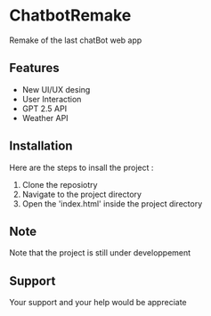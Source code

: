 # ChatbotRemake
Remake of the last chatBot web app

## Features 

- New UI/UX desing
- User Interaction
- GPT 2.5 API 
- Weather API
  
## Installation

Here are the steps to insall the project :
1. Clone the reposiotry
2. Navigate to the project directory
3. Open the 'index.html' inside the project directory


 
## Note

Note that the project is still under developpement

## Support

Your support and your help would be appreciate
